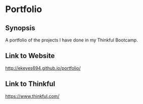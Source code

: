 # Portfolio

## Synopsis

A portfolio of the projects I have done in my Thinkful Bootcamp.

## Link to Website

http://ekeyes694.github.io/portfolio/

## Link to Thinkful

https://www.thinkful.com/
